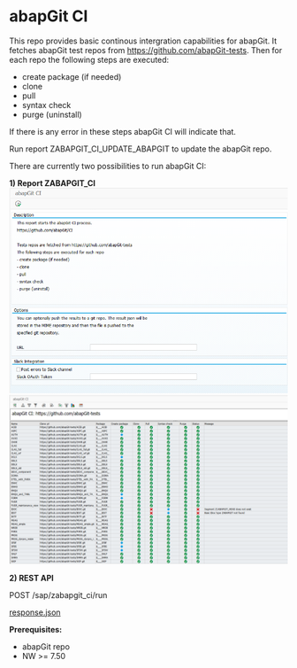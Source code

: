 # abapGit CI

This repo provides basic continous intergration capabilities for abapGit.
It fetches abapGit test repos from https://github.com/abapGit-tests. Then
for each repo the following steps are executed:
- create package (if needed)
- clone
- pull
- syntax check
- purge (uninstall)

If there is any error in these steps abapGit CI will indicate that.

Run report ZABAPGIT_CI_UPDATE_ABAPGIT to update the abapGit repo.

There are currently two possibilities to run abapGit CI:

**1) Report ZABAPGIT_CI**
![abapGit CI selection screen](/img/ZABAPGIT_CI_selection_screen.png)
![abapGit CI results](/img/ZABAPGIT_CI_result.png)

**2) REST API**

POST /sap/zabapgit_ci/run

[response.json](/test/response.json)


**Prerequisites:**
- abapGit repo
- NW >= 7.50
